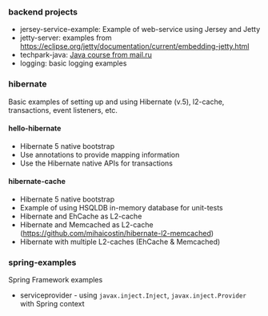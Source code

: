 ### backend projects

* jersey-service-example: Example of web-service using Jersey and Jetty
* jetty-server: examples from https://eclipse.org/jetty/documentation/current/embedding-jetty.html  
* techpark-java: [Java course from mail.ru](https://park.mail.ru/materials/video/#7)
* logging: basic logging examples

### hibernate
Basic examples of setting up and using Hibernate (v.5), l2-cache, transactions, event listeners, etc.

#### hello-hibernate

* Hibernate 5 native bootstrap
* Use annotations to provide mapping information
* Use the Hibernate native APIs for transactions

#### hibernate-cache
* Hibernate 5 native bootstrap
* Example of using HSQLDB in-memory database for unit-tests
* Hibernate and EhCache as L2-cache
* Hibernate and Memcached as L2-cache (https://github.com/mihaicostin/hibernate-l2-memcached)
* Hibernate with multiple L2-caches (EhCache & Memcached)

### spring-examples
Spring Framework examples

* serviceprovider - using `javax.inject.Inject`, `javax.inject.Provider` with Spring context
